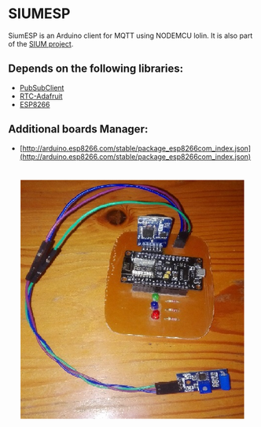 # SIUMESP

SiumESP is an Arduino client for MQTT using NODEMCU lolin. It is also part of the [SIUM project](https://github.com/rimegaray/proyectodsw).

## Depends on the following libraries:
- [PubSubClient](https://github.com/knolleary/pubsubclient)
- [RTC-Adafruit](https://github.com/adafruit/RTClib)
- [ESP8266](https://github.com/esp8266/Arduino)

## Additional boards Manager:
- [http://arduino.esp8266.com/stable/package_esp8266com_index.json](http://arduino.esp8266.com/stable/package_esp8266com_index.json)

<h1 align = "center">
  <img src = "hardware_device.jpg" />
</h1>

